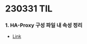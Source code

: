 # 230331 TIL
### 1. HA-Proxy 구성 파일 내 속성 정리
* [Link](https://www.devops-eljoe.com/ce6905b7-7cce-4e2c-b357-c824dbed86a8)